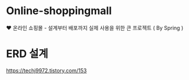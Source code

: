 # Online-shoppingmall
❤️ 온라인 쇼핑몰 - 설계부터 배포까지 실제 사용을 위한 큰 프로젝트 ( By Spring )


# ERD 설계 
https://techj9972.tistory.com/153
